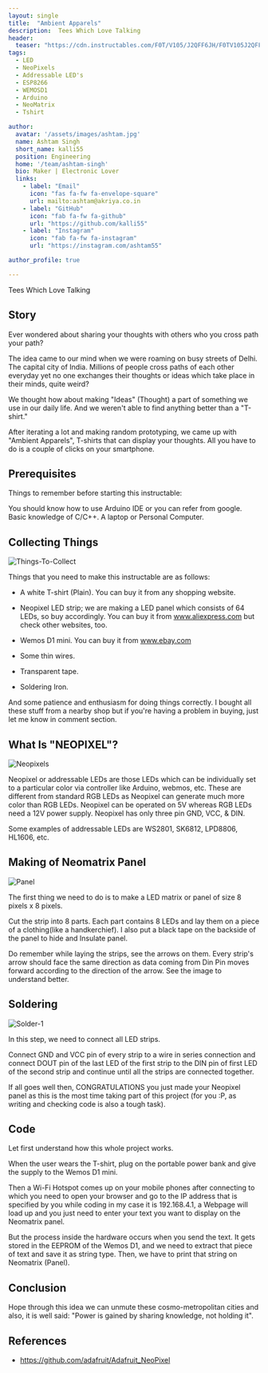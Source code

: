 ```yaml
---
layout: single
title:  "Ambient Apparels"
description:  Tees Which Love Talking
header:
  teaser: "https://cdn.instructables.com/F0T/V105/J2QFF6JH/F0TV105J2QFF6JH.LARGE.jpg?auto=webp&frame=1&width=616&height=1024&fit=bounds"
tags:
  - LED
  - NeoPixels
  - Addressable LED's
  - ESP8266
  - WEMOSD1
  - Arduino
  - NeoMatrix
  - Tshirt

author:
  avatar: '/assets/images/ashtam.jpg'
  name: Ashtam Singh
  short_name: kalli55
  position: Engineering
  home: '/team/ashtam-singh'
  bio: Maker | Electronic Lover
  links:
    - label: "Email"
      icon: "fas fa-fw fa-envelope-square"
      url: mailto:ashtam@akriya.co.in
    - label: "GitHub"
      icon: "fab fa-fw fa-github"
      url: "https://github.com/kalli55"
    - label: "Instagram"
      icon: "fab fa-fw fa-instagram"
      url: "https://instagram.com/ashtam55"

author_profile: true

---
```

Tees Which Love Talking

## Story

Ever wondered about sharing your thoughts with others who you cross path your path?

The idea came to our mind when we were roaming on busy streets of Delhi. The capital city of India. Millions of people cross paths of each other everyday yet no one exchanges their thoughts or ideas which take place in their minds, quite weird?

We thought how about making "Ideas" (Thought) a part of something we use in our daily life. And we weren't able to find anything better than a "T-shirt."

After iterating a lot and making random prototyping, we came up with "Ambient Apparels", T-shirts that can display your thoughts. All you have to do is a couple of clicks on your smartphone.


## Prerequisites

Things to remember before starting this instructable:

You should know how to use Arduino IDE or you can refer from google.
Basic knowledge of C/C++.
A laptop or Personal Computer.

## Collecting Things



![Things-To-Collect](https://cdn.instructables.com/F3R/LQ9N/J2QFEYYX/F3RLQ9NJ2QFEYYX.LARGE.jpg?auto=webp&frame=1&fit=bounds)

Things that you need to make this instructable are as follows:

* A white T-shirt (Plain).
  You can buy it from any shopping website.

* Neopixel LED strip; we are making a LED panel which consists of 64 LEDs, so buy accordingly.
  You can buy it from www.aliexpress.com but check other websites, too.

* Wemos D1 mini.
  You can buy it from www.ebay.com

* Some thin wires.

* Transparent tape.

* Soldering Iron.

And some patience and enthusiasm for doing things correctly.
I bought all these stuff from a nearby shop but if you're having a problem in buying, just let me know in comment section.

## What Is "NEOPIXEL"?

![Neopixels](https://cdn.instructables.com/FHM/AKU1/J2QFEZQM/FHMAKU1J2QFEZQM.LARGE.jpg?auto=webp&frame=1&width=1024&height=1024&fit=bounds)

Neopixel or addressable LEDs are those LEDs which can be individually set to a particular color via controller like Arduino, webmos, etc. These are different from standard RGB LEDs as Neopixel can generate much more color than RGB LEDs. Neopixel can be operated on 5V whereas RGB LEDs need a 12V power supply. Neopixel has only three pin GND, VCC, & DIN.

Some examples of addressable LEDs are WS2801, SK6812, LPD8806, HL1606, etc.

## Making of Neomatrix Panel

![Panel](https://cdn.instructables.com/F06/6GC7/J2QFF1T8/F066GC7J2QFF1T8.LARGE.jpg?auto=webp&frame=1&width=1024&height=1024&fit=bounds)

The first thing we need to do is to make a LED matrix or panel of size 8 pixels x 8 pixels.

Cut the strip into 8 parts. Each part contains 8 LEDs and lay them on a piece of a clothing(like a handkerchief). I also put a black tape on the backside of the panel to hide and Insulate panel.

Do remember while laying the strips, see the arrows on them. Every strip's arrow should face the same direction as data coming from Din Pin moves forward according to the direction of the arrow. See the image to understand better.

## Soldering

![Solder-1](https://cdn.instructables.com/F36/C49H/J2QFF1VO/F36C49HJ2QFF1VO.LARGE.jpg?auto=webp&frame=1&width=600&height=1024&fit=bounds)

In this step, we need to connect all LED strips.

Connect GND and VCC pin of every strip to a wire in series connection and connect DOUT pin of the last LED of the first strip to the DIN pin of first LED of the second strip and continue until all the strips are connected together.

If all goes well then, CONGRATULATIONS you just made your Neopixel panel as this is the most time taking part of this project (for you :P, as writing and checking code is also a tough task).

## Code

Let first understand how this whole project works.

When the user wears the T-shirt, plug on the portable power bank and give the supply to the Wemos D1 mini.

Then a Wi-Fi Hotspot comes up on your mobile phones after connecting to which you need to open your browser and go to the IP address that is specified by you while coding in my case it is 192.168.4.1, a Webpage will load up and you just need to enter your text you want to display on the Neomatrix panel.

But the process inside the hardware occurs when you send the text. It gets stored in the EEPROM of the Wemos D1, and we need to extract that piece of text and save it as string type. Then, we have to print that string on Neomatrix (Panel).


<script src="https://gist.github.com/karx/9159e439ae7bf1b91630ddeca1e69fa3.js"></script>

## Conclusion

Hope through this idea we can unmute these cosmo-metropolitan cities and also, it is well said: "Power is gained by sharing knowledge, not holding it".

## References
* https://github.com/adafruit/Adafruit_NeoPixel

